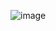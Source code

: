 
![image](https://user-images.githubusercontent.com/80106256/235932527-5921e44e-e8fa-4974-a55f-ccb782e4b325.png)
